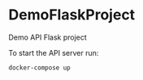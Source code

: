 # DemoFlaskProject
Demo API Flask project

To start the API server run: 
```
docker-compose up
```

